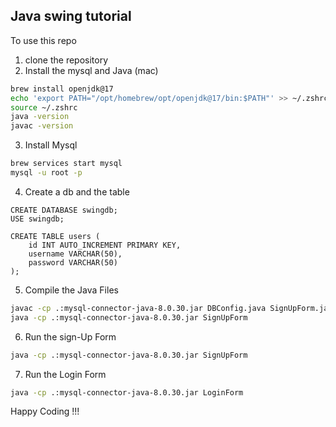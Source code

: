 ## Java swing tutorial 

To use this repo 
1. clone the repository
2. Install the mysql and Java (mac)


```bash
brew install openjdk@17
echo 'export PATH="/opt/homebrew/opt/openjdk@17/bin:$PATH"' >> ~/.zshrc
source ~/.zshrc
java -version
javac -version
```


3. Install Mysql

```bash
brew services start mysql
mysql -u root -p
```
4. Create a db and the table

```mysql
CREATE DATABASE swingdb;
USE swingdb;

CREATE TABLE users (
    id INT AUTO_INCREMENT PRIMARY KEY,
    username VARCHAR(50),
    password VARCHAR(50)
);
```

5. Compile the Java Files 

```bash
javac -cp .:mysql-connector-java-8.0.30.jar DBConfig.java SignUpForm.java LoginForm.java
java -cp .:mysql-connector-java-8.0.30.jar SignUpForm
```


6. Run the sign-Up Form

```bash
java -cp .:mysql-connector-java-8.0.30.jar SignUpForm
```

7. Run the Login Form

```bash
java -cp .:mysql-connector-java-8.0.30.jar LoginForm
```



Happy Coding !!!

